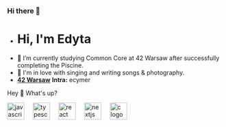 ### Hi there 👋



- <h1 align="left">Hi, I'm Edyta</h1>
- 🌱 I’m currently studying Common Core at 42 Warsaw after successfully completing the Piscine.
- 🎤 I'm in love with singing and writing songs & photography.
- <b><a href="https://42warsaw.pl/">42 Warsaw</a></b> <b>Intra:</b> ecymer

Hey 👋 What's up?



<div align="left">
  <img src="https://cdn.jsdelivr.net/gh/devicons/devicon/icons/javascript/javascript-original.svg" height="40" alt="javascript logo"  />
  <img width="12" />
  <img src="https://cdn.jsdelivr.net/gh/devicons/devicon/icons/typescript/typescript-original.svg" height="40" alt="typescript logo"  />
  <img width="12" />
  <img src="https://cdn.jsdelivr.net/gh/devicons/devicon/icons/react/react-original.svg" height="40" alt="react logo"  />
  <img width="12" />
  <img src="https://cdn.jsdelivr.net/gh/devicons/devicon/icons/nextjs/nextjs-original.svg" height="40" alt="nextjs logo"  />
  <img width="12" />
  <img src="https://cdn.jsdelivr.net/gh/devicons/devicon/icons/c/c-original.svg" height="40" alt="c logo"  />
  <img width="12" />
  
</div>

###
